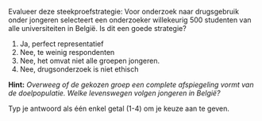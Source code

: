 Evalueer deze steekproefstrategie: Voor onderzoek naar drugsgebruik onder jongeren selecteert een onderzoeker willekeurig 500 studenten van alle universiteiten in België. Is dit een goede strategie?

1. Ja, perfect representatief
2. Nee, te weinig respondenten
3. Nee, het omvat niet alle groepen jongeren.
4. Nee, drugsonderzoek is niet ethisch

**Hint:** *Overweeg of de gekozen groep een complete afspiegeling vormt van de doelpopulatie. Welke levenswegen volgen jongeren in België?*

Typ je antwoord als één enkel getal (1-4) om je keuze aan te geven.